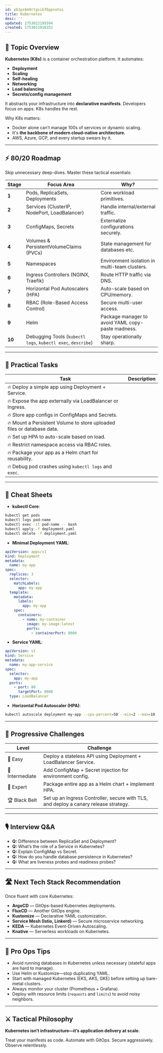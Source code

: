 ```yaml
---
id: pb1ps6m9rtgsibf6ppnotoi
title: Kubernetes
desc: ''
updated: 1753022195594
created: 1753021916352
---
```


## 📌 Topic Overview

**Kubernetes (K8s)** is a container orchestration platform. It automates:

* **Deployment**
* **Scaling**
* **Self-healing**
* **Networking**
* **Load balancing**
* **Secrets/config management**

It abstracts your infrastructure into **declarative manifests**. Developers focus on apps. K8s handles the rest.

Why K8s matters:

* Docker alone can’t manage 100s of services or dynamic scaling.
* It's **the backbone of modern cloud-native architecture.**
* AWS, Azure, GCP, and every startup swears by it.

---

## ⚡ 80/20 Roadmap

Skip unnecessary deep-dives. Master these tactical essentials:

| Stage  | Focus Area                                                   | Why?                                              |
| ------ | ------------------------------------------------------------ | ------------------------------------------------- |
| **1**  | Pods, ReplicaSets, Deployments                               | Core workload primitives.                         |
| **2**  | Services (ClusterIP, NodePort, LoadBalancer)                 | Handle internal/external traffic.                 |
| **3**  | ConfigMaps, Secrets                                          | Externalize configurations securely.              |
| **4**  | Volumes & PersistentVolumeClaims (PVCs)                      | State management for databases etc.               |
| **5**  | Namespaces                                                   | Environment isolation in multi-team clusters.     |
| **6**  | Ingress Controllers (NGINX, Traefik)                         | Route HTTP traffic via DNS.                       |
| **7**  | Horizontal Pod Autoscalers (HPA)                             | Auto-scale based on CPU/memory.                   |
| **8**  | RBAC (Role-Based Access Control)                             | Secure multi-user access.                         |
| **9**  | Helm                                                         | Package manager to avoid YAML copy-paste madness. |
| **10** | Debugging Tools (`kubectl logs`, `kubectl exec`, `describe`) | Stay operationally sharp.                         |

---

## 🚀 Practical Tasks

| Task                                                                   | Description |
| ---------------------------------------------------------------------- | ----------- |
| 🔥 Deploy a simple app using Deployment + Service.                     |             |
| 🔥 Expose the app externally via LoadBalancer or Ingress.              |             |
| 🔥 Store app configs in ConfigMaps and Secrets.                        |             |
| 🔥 Mount a Persistent Volume to store uploaded files or database data. |             |
| 🔥 Set up HPA to auto-scale based on load.                             |             |
| 🔥 Restrict namespace access via RBAC roles.                           |             |
| 🔥 Package your app as a Helm chart for reusability.                   |             |
| 🔥 Debug pod crashes using `kubectl logs` and `exec`.                  |             |

---

## 🧾 Cheat Sheets

* **kubectl Core**:

```bash
kubectl get pods
kubectl logs pod-name
kubectl exec -it pod-name -- bash
kubectl apply -f deployment.yaml
kubectl delete -f deployment.yaml
```

* **Minimal Deployment YAML**:

```yaml
apiVersion: apps/v1
kind: Deployment
metadata:
  name: my-app
spec:
  replicas: 3
  selector:
    matchLabels:
      app: my-app
  template:
    metadata:
      labels:
        app: my-app
    spec:
      containers:
        - name: my-container
          image: my-image:latest
          ports:
            - containerPort: 8080
```

* **Service YAML**:

```yaml
apiVersion: v1
kind: Service
metadata:
  name: my-app-service
spec:
  selector:
    app: my-app
  ports:
    - port: 80
      targetPort: 8080
  type: LoadBalancer
```

* **Horizontal Pod Autoscaler (HPA)**:

```bash
kubectl autoscale deployment my-app --cpu-percent=50 --min=2 --max=10
```

---

## 🎯 Progressive Challenges

| Level           | Challenge                                                                            |
| --------------- | ------------------------------------------------------------------------------------ |
| 🥉 Easy         | Deploy a stateless API using Deployment + LoadBalancer Service.                      |
| 🥈 Intermediate | Add ConfigMap + Secret injection for environment config.                             |
| 🥇 Expert       | Package entire app as a Helm chart + implement HPA.                                  |
| 🏆 Black Belt   | Set up an Ingress Controller, secure with TLS, and deploy a canary release strategy. |

---

## 🎙️ Interview Q\&A

* **Q:** Difference between ReplicaSet and Deployment?
* **Q:** What’s the role of a Service in Kubernetes?
* **Q:** Explain ConfigMap vs Secret.
* **Q:** How do you handle database persistence in Kubernetes?
* **Q:** What are liveness probes and readiness probes?

---

## 🛣️ Next Tech Stack Recommendation

Once fluent with core Kubernetes:

* **ArgoCD** — GitOps-based Kubernetes deployments.
* **FluxCD** — Another GitOps engine.
* **Kustomize** — Declarative YAML customization.
* **Service Mesh (Istio, Linkerd)** — Secure microservice networking.
* **KEDA** — Kubernetes Event-Driven Autoscaling.
* **Knative** — Serverless workloads on Kubernetes.

---

## 🎩 Pro Ops Tips

* Avoid running databases in Kubernetes unless necessary (stateful apps are hard to manage).
* Use Helm or Kustomize—stop duplicating YAML.
* Start with managed Kubernetes (EKS, AKS, GKE) before setting up bare-metal clusters.
* Always monitor your cluster (Prometheus + Grafana).
* Deploy with resource limits (`requests` and `limits`) to avoid noisy neighbors.

---

## ⚔️ Tactical Philosophy

**Kubernetes isn’t infrastructure—it’s application delivery at scale.**

Treat your manifests as code. Automate with GitOps. Secure aggressively. Observe relentlessly.
